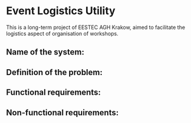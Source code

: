 # Event Logistics Utility

This is a long-term project of EESTEC AGH Krakow, aimed to facilitate the logistics aspect of organisation of workshops.

## Name of the system:

## Definition of the problem:

## Functional requirements:

## Non-functional requirements:



